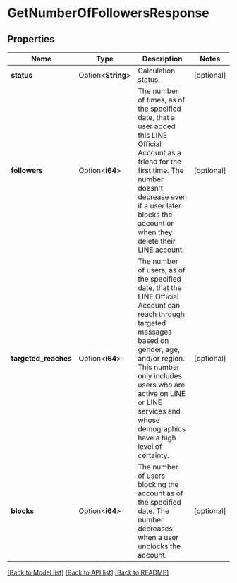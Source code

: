 # GetNumberOfFollowersResponse

## Properties

Name | Type | Description | Notes
------------ | ------------- | ------------- | -------------
**status** | Option<**String**> | Calculation status. | [optional]
**followers** | Option<**i64**> | The number of times, as of the specified date, that a user added this LINE Official Account as a friend for the first time. The number doesn't decrease even if a user later blocks the account or when they delete their LINE account.  | [optional]
**targeted_reaches** | Option<**i64**> | The number of users, as of the specified date, that the LINE Official Account can reach through targeted messages based on gender, age, and/or region. This number only includes users who are active on LINE or LINE services and whose demographics have a high level of certainty.  | [optional]
**blocks** | Option<**i64**> | The number of users blocking the account as of the specified date. The number decreases when a user unblocks the account.    | [optional]

[[Back to Model list]](../README.md#documentation-for-models) [[Back to API list]](../README.md#documentation-for-api-endpoints) [[Back to README]](../README.md)


